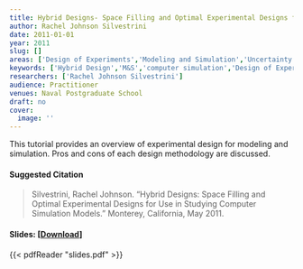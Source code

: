 ```yaml
---
title: Hybrid Designs- Space Filling and Optimal Experimental Designs for Use in Studying Computer Simulation Models
author: Rachel Johnson Silvestrini
date: 2011-01-01
year: 2011
slug: []
areas: ['Design of Experiments','Modeling and Simulation','Uncertainty Quantification']
keywords: ['Hybrid Design','M&S','computer simulation','Design of Experiments']
researchers: ['Rachel Johnson Silvestrini']
audience: Practitioner
venues: Naval Postgraduate School
draft: no
cover:
  image: ''
---
```




This tutorial provides an overview of experimental design for modeling and simulation. Pros and cons of each design methodology are discussed.

#### Suggested Citation
> Silvestrini, Rachel Johnson. “Hybrid Designs: Space Filling and Optimal Experimental Designs for Use in Studying Computer Simulation Models.” Monterey, California, May 2011.

#### Slides: [[Download](slides.pdf)]
{{< pdfReader "slides.pdf" >}}




